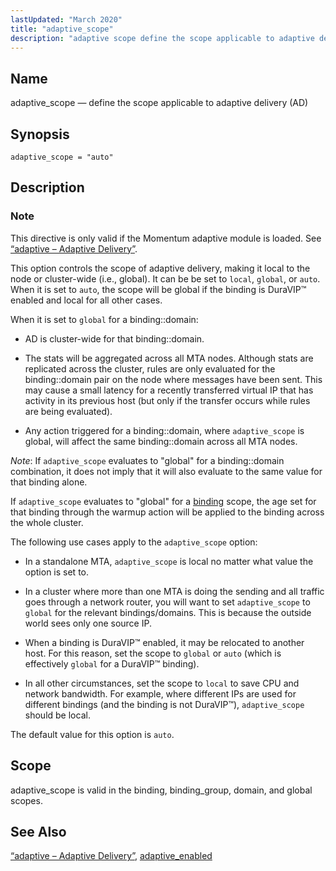 ```yaml
---
lastUpdated: "March 2020"
title: "adaptive_scope"
description: "adaptive scope define the scope applicable to adaptive delivery AD adaptive scope auto This directive is only valid if the Momentum adaptive module is loaded See Section 71 3 adaptive Adaptive Delivery This option controls the scope of adaptive delivery making it local to the node or cluster wide i..."
---
```


<a name="conf.ref.adaptive_scope"></a> 
## Name

adaptive_scope — define the scope applicable to adaptive delivery (AD)

## Synopsis

`adaptive_scope = "auto"`

<a name="idp23307152"></a> 
## Description

### Note

This directive is only valid if the Momentum adaptive module is loaded. See [“adaptive – Adaptive Delivery”](/momentum/4/modules/4-adaptive).

This option controls the scope of adaptive delivery, making it local to the node or cluster-wide (i.e., global). It can be be set to `local`, `global`, or `auto`. When it is set to `auto`, the scope will be global if the binding is DuraVIP™ enabled and local for all other cases.

When it is set to `global` for a binding::domain:

*   AD is cluster-wide for that binding::domain.

*   The stats will be aggregated across all MTA nodes. Although stats are replicated across the cluster, rules are only evaluated for the binding::domain pair on the node where messages have been sent. This may cause a small latency for a recently transferred virtual IP that has activity in its previous host (but only if the transfer occurs while rules are being evaluated).

*   Any action triggered for a binding::domain, where `adaptive_scope` is global, will affect the same binding::domain across all MTA nodes.

*Note*: If `adaptive_scope` evaluates to "global" for a binding::domain combination, it does not imply that it will also evaluate to the same value for that binding alone.

If `adaptive_scope` evaluates to "global" for a [binding](/momentum/4/config/ref-binding) scope, the age set for that binding through the warmup action will be applied to the binding across the whole cluster.

The following use cases apply to the `adaptive_scope` option:

*   In a standalone MTA, `adaptive_scope` is local no matter what value the option is set to.

*   In a cluster where more than one MTA is doing the sending and all traffic goes through a network router, you will want to set `adaptive_scope` to `global` for the relevant bindings/domains. This is because the outside world sees only one source IP.

*   When a binding is DuraVIP™ enabled, it may be relocated to another host. For this reason, set the scope to `global` or `auto` (which is effectively `global` for a DuraVIP™ binding).

*   In all other circumstances, set the scope to `local` to save CPU and network bandwidth. For example, where different IPs are used for different bindings (and the binding is not DuraVIP™), `adaptive_scope` should be local.

The default value for this option is `auto`.

<a name="idp23331472"></a> 
## Scope

adaptive_scope is valid in the binding, binding_group, domain, and global scopes.

<a name="idp23333232"></a> 
## See Also

[“adaptive – Adaptive Delivery”](/momentum/4/modules/4-adaptive), [adaptive_enabled](/momentum/4/config/ref-adaptive-enabled)